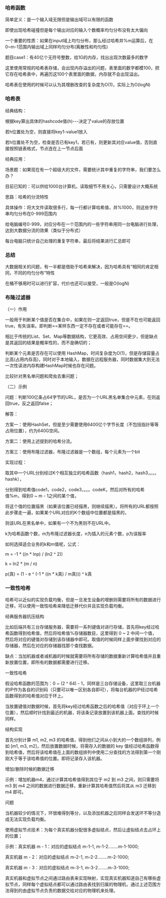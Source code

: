 ### 哈希函数
简单定义：是一个输入域无限但是输出域可以有限的函数

即使出现哈希碰撞但是每个输出对应的输入个数概率均匀分布没有太大偏向

一个重要的性质：如果在input域上均匀分布，那么经过哈希并%m运算后，在0~m-1范围内输出域上同样均匀分布(离散性和均匀性)

题目case1：有40亿个无符号整数，给1G的内存，找出出现次数最多的数字

这里使用常规的哈希表存储，会出现内存溢出的问题，表里面的数字都模100，把它存在哈希表中，再遍历这100个表里面的数据，内存就不会出现溢出。

哈希表在使用的时候可以认为其增删改查的复杂度为O(1)，实际上为O(logN)
### 哈希表
经典结构：

根据key算出具体的hashcode值(h)---决定了value的存放位置

若h位置处为空，则直接将key1-value1放入

若h位置处不为空，检查是否已有key1，若已有，则更新其对应value值，否则直接按照链表格式，节点连在上一节点后面

经典应用：

场景题：如果现在有一个超级大的文件，需要统计其中重复的字符串，我们要怎么办？

目前已知的：可以供给1000台计算机，读取细节不用关心，只需要设计大概系统

思路：哈希的分流特性

具体操作：将大文件读取很多行，每一行都计算哈希值，并%1000，则这些字符串均匀分布在0-999范围内

给电脑编号0-999，对应分布在一个范围内的一些字符串用同一台电脑进行处理，达到大数据分流的效果（类似于分布式）

每台电脑只统计自己处理的重复字符串，最后将结果进行汇总即可
### 总结
大数据相关的问题，有一半都是借助于哈希来解决，因为哈希具有“相同的肯定相同，不同的均匀分布”特性

在桶不够用时可以进行扩容，代价也还可以接受，一般是O(logN)
### 布隆过滤器
（一）作用

一般用于判断某个值是否在集合中，如果在则一定返回true，但是不在也可能返回true，有失误率。即判断==某样东西一定不存在或者可能存在==。

相比于传统的List、Set、Map等数据结构，它更高效、占用空间更少，但是缺点是其返回的结果是概率性的，而不是确切的；

判断某个元素是否存在可以使用 HashMap，时间复杂度为O(1)，但是存储容量占比高(占用内存高)，同时对于本地输入，数据在远程服务器，同时数据集大到无法一次性读进内存构建HashMap时候也存在问题。

比较针对黑名单问题和爬虫去重问题；

（二）示例

问题：判断100亿条占64字节的URL，是否为一个URL黑名单集合中元素，在则返回true，反之返回false；

解答：

方案一：使用HashSet，但是至少需要使用6400亿个字节长度（不包括指针等等占用位置），约为640G空间。

方案二：使用上述提到的哈希分流。

方案三：使用布隆过滤器，布隆过滤器是一个数组，每个元素为一个bit

实现过程：

取其中一个URL分别经过K个相互独立的哈希函数（hash1，hash2，hash3，。。。hashk），

分别得到哈希值code1，code2，code3，。。。codeK，然后对所有的哈希值%m，得到0 ~ m - 1之间的某个值，

将这个值的位置描黑（如果该位置已经描黑，则继续描黑）。将所有的URL都按照此步骤走一遍，如果某个URL对应的K个数组中位置都是描黑的，

则该URL在黑名单中，如果有一个不为黑则不在URL中。

k为哈希函数个数，m为布隆过滤器长度，n为插入的元素个数，p为误报率

如何选择适合业务的k和m值呢，公式：

m = -1 * ((n * lnp) / (ln2 ^ 2))

k = ln2 * (m / n)

p(真) = (1 - e ^ (-1 * ((n * k真) / m真))) ^ k真

### 一致性哈希
哈希可以近似的实现负载均衡，但是一旦发生设备的增删则需要将所有的数据进行迁移，可以使用一致性哈希来降低迁移代价并且实现负载均衡。

经典服务器抗压结构

比如后端共有三台存储服务器，需要将一系列键值对进行存储，首先将key经过哈希函数得到哈希值，然后将哈希值%存储器数目，这里得到 0 ~ 2 中间一个值，然后将对应的键值对存储到该存储器中即可。取值的时候同样上面步骤找到对应的存储器，然后在对应的存储器找那个查找数据。

缺点：当加机器或者减机器的时候就需要将所有存储的数据重新计算哈希值并且重新放置位置，即所有的数据都需要进行迁移。

一致性哈希

假设哈希函数的范围为：0 ~ (2 ^ 64) - 1，同样是三台存储设备，这里取三台机器的IP作为各自的识别码（只要可以唯一区别各自即可），将每台机器的IP经过哈希函数得到的哈希值对应于环上。

当放置键值对数据时候，首先将key经过哈希函数之后的哈希值（对应于环上一个位置），然后顺时针找到最近的机器，将该条记录放置到该机器上面。查找的时候同样。

结构实现

首先分别计算 m1, m2, m3 的哈希值，得到他们之间从小到大的一个数组排列，例如 [m1, m3, m2]，然后放置数据时候，将需存入的数据的 key 值经过哈希函数得到哈希值，然后将该哈希值在上面的数组排列中使用二分查找的方法得到第一个刚刚大于等于该哈希值的位置。即将记录存入该机器。

增加/删除时候的数据迁移

示例：增加机器m4，通过计算其哈希值得到其位于 m2 到 m3 之间，则只需要将 m3 到 m4 之间的数据进行数据迁移，重新计算其哈希值然后将其从 m3 迁移到 m4 即可。

问题

当机器较少的情况下，环很难得到等分，以及添加机器之后同样会发送环不等分造成无法实现负载均衡。

使用虚拟节点技术：为每个真实机器分配很多虚拟结点，然后让虚拟结点去占环上的位置；

示例：真实机器 m - 1：对应的虚拟结点 m-1-1, m-1-2……..m-1-1000;

真实机器 m - 2：对应的虚拟结点 m-2-1, m-2-2……..m-2-1000;

真实机器 m - 3：对应的虚拟结点 m-3-1, m-3-2……..m-3-1000;

真实机器和虚拟节点之间通过路由表来实现映射，实现真实机器知道自己有哪些虚拟节点，同样每个虚拟结点都可以通过路由表找到归属的物理机，通过上述范围方法得到的由虚拟节点负责的数据交给对应的物理机来处理。

